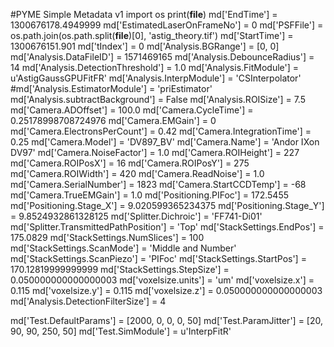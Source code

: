 #PYME Simple Metadata v1
import os
print(__file__)
md['EndTime'] = 1300676178.4949999
md['EstimatedLaserOnFrameNo'] = 0
md['PSFFile'] = os.path.join(os.path.split(__file__)[0], 'astig_theory.tif')
md['StartTime'] = 1300676151.901
md['tIndex'] = 0
md['Analysis.BGRange'] = [0, 0]
md['Analysis.DataFileID'] = 1571469165
md['Analysis.DebounceRadius'] = 14
md['Analysis.DetectionThreshold'] = 1.0
md['Analysis.FitModule'] = u'AstigGaussGPUFitFR'
md['Analysis.InterpModule'] = 'CSInterpolator'
#md['Analysis.EstimatorModule'] = 'priEstimator'
md['Analysis.subtractBackground'] = False
md['Analysis.ROISize'] = 7.5
md['Camera.ADOffset'] = 100.0
md['Camera.CycleTime'] = 0.25178998708724976
md['Camera.EMGain'] = 0
md['Camera.ElectronsPerCount'] = 0.42
md['Camera.IntegrationTime'] = 0.25
md['Camera.Model'] = 'DV897_BV'
md['Camera.Name'] = 'Andor IXon DV97'
md['Camera.NoiseFactor'] = 1.0
md['Camera.ROIHeight'] = 227
md['Camera.ROIPosX'] = 16
md['Camera.ROIPosY'] = 275
md['Camera.ROIWidth'] = 420
md['Camera.ReadNoise'] = 1.0
md['Camera.SerialNumber'] = 1823
md['Camera.StartCCDTemp'] = -68
md['Camera.TrueEMGain'] = 1.0
md['Positioning.PIFoc'] = 172.5455
md['Positioning.Stage_X'] = 9.020599365234375
md['Positioning.Stage_Y'] = 9.8524932861328125
md['Splitter.Dichroic'] = 'FF741-Di01'
md['Splitter.TransmittedPathPosition'] = 'Top'
md['StackSettings.EndPos'] = 175.0829
md['StackSettings.NumSlices'] = 100
md['StackSettings.ScanMode'] = 'Middle and Number'
md['StackSettings.ScanPiezo'] = 'PIFoc'
md['StackSettings.StartPos'] = 170.12819999999999
md['StackSettings.StepSize'] = 0.050000000000000003
md['voxelsize.units'] = 'um'
md['voxelsize.x'] = 0.115
md['voxelsize.y'] = 0.115
md['voxelsize.z'] = 0.050000000000000003
md['Analysis.DetectionFilterSize'] = 4

md['Test.DefaultParams'] = [2000, 0, 0, 0, 50]
md['Test.ParamJitter'] = [20, 90, 90, 250, 50]
md['Test.SimModule'] = u'InterpFitR'